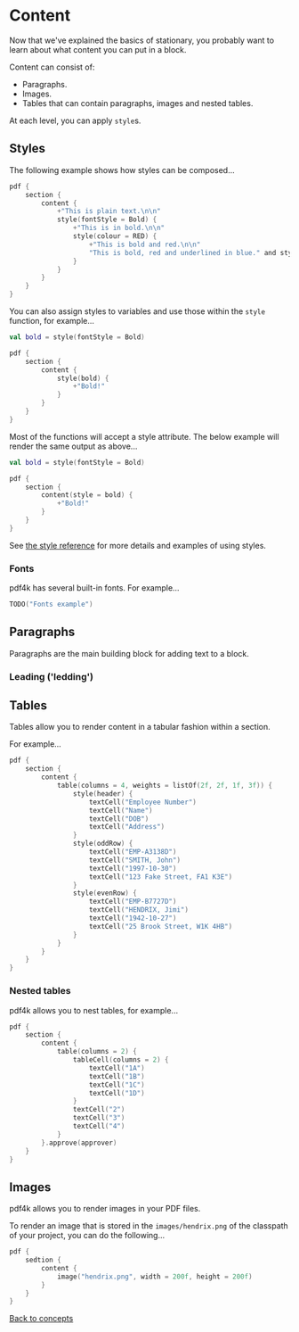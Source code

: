# Content

Now that we've explained the basics of stationary, you probably want to learn about what content you can put
in a block.

Content can consist of:

* Paragraphs.
* Images.
* Tables that can contain paragraphs, images and nested tables.

At each level, you can apply `style`s.

## Styles

The following example shows how styles can be composed...

```kotlin
pdf {
    section {
        content {
            +"This is plain text.\n\n"
            style(fontStyle = Bold) {
                +"This is in bold.\n\n"
                style(colour = RED) {
                    +"This is bold and red.\n\n"
                    "This is bold, red and underlined in blue." and style(underlined = true, underlineColour = BLUE)
                }
            }
        }
    }
}
```

You can also assign styles to variables and use those within the `style` function, for example...

```kotlin
val bold = style(fontStyle = Bold)

pdf {
    section {
        content {
            style(bold) {
                +"Bold!"
            }
        }
    }
}
```

Most of the functions will accept a style attribute. The below example will render the same output as above...

```kotlin
val bold = style(fontStyle = Bold)

pdf {
    section {
        content(style = bold) {
            +"Bold!"
        }
    }
}
```

See [the style reference](./style-reference.md) for more details and examples of using styles.

### Fonts

pdf4k has several built-in fonts. For example...

```kotlin
TODO("Fonts example")
```

## Paragraphs

Paragraphs are the main building block for adding text to a block.

### Leading ('ledding')

## Tables

Tables allow you to render content in a tabular fashion within a section.

For example...

```kotlin
pdf {
    section {
        content {
            table(columns = 4, weights = listOf(2f, 2f, 1f, 3f)) {
                style(header) {
                    textCell("Employee Number")
                    textCell("Name")
                    textCell("DOB")
                    textCell("Address")
                }
                style(oddRow) {
                    textCell("EMP-A3138D")
                    textCell("SMITH, John")
                    textCell("1997-10-30")
                    textCell("123 Fake Street, FA1 K3E")
                }
                style(evenRow) {
                    textCell("EMP-B7727D")
                    textCell("HENDRIX, Jimi")
                    textCell("1942-10-27")
                    textCell("25 Brook Street, W1K 4HB")
                }
            }
        }
    }
}
```

### Nested tables

pdf4k allows you to nest tables, for example...

```kotlin
pdf {
    section {
        content {
            table(columns = 2) {
                tableCell(columns = 2) {
                    textCell("1A")
                    textCell("1B")
                    textCell("1C")
                    textCell("1D")
                }
                textCell("2")
                textCell("3")
                textCell("4")
            }
        }.approve(approver)
    }
}
```

## Images

pdf4k allows you to render images in your PDF files.

To render an image that is stored in the `images/hendrix.png` of the classpath of your project, you can do the
following...

```kotlin
pdf {
    sedtion {
        content {
            image("hendrix.png", width = 200f, height = 200f)
        }
    }
}
```

[Back to concepts](./concepts.md)